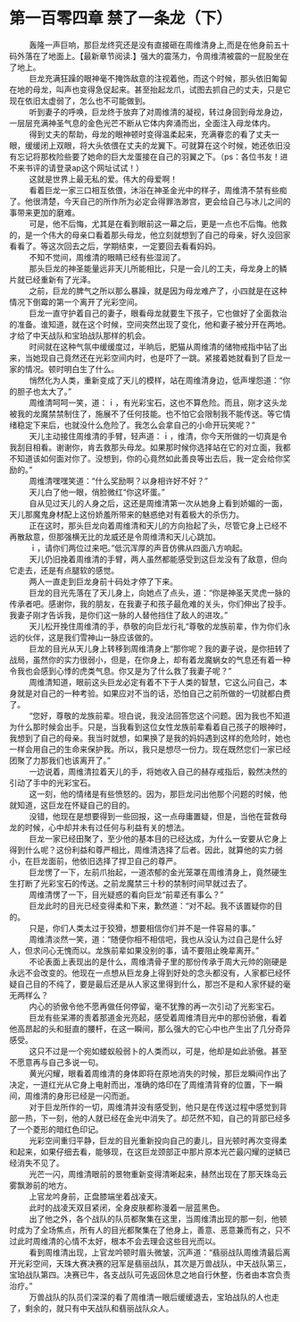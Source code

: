 <h1>第一百零四章 禁了一条龙（下）</h1>
<div id="content">&nbsp&nbsp&nbsp&nbsp&nbsp&nbsp&nbsp&nbsp
 轰隆一声巨响，那巨龙终究还是没有直接砸在周维清身上,而是在他身前五十码外落在了地面上。【最新章节阅读.】强大的震荡力，令周维清被震的一屁股坐在了地上。
 <br/>&nbsp&nbsp&nbsp&nbsp&nbsp&nbsp&nbsp&nbsp
 巨龙充满狂躁的眼神毫不掩饰敌意的注视着他，而这个时候，那头依旧匍匐在地的母龙，叫声也变得急促起来。甚至抬起龙爪，试图去抓自己的丈夫，只是它现在依旧太虚弱了，怎么也不可能做到。
 <br/>&nbsp&nbsp&nbsp&nbsp&nbsp&nbsp&nbsp&nbsp
 听到妻子的呼唤，巨龙终于放弃了对周维清的凝视，转过身回到母龙身边，一层层充满神圣气息的金色光芒不断从它体内奔涌而出，全面注入母龙体内。
 <br/>&nbsp&nbsp&nbsp&nbsp&nbsp&nbsp&nbsp&nbsp
 得到丈夫的帮助，母龙的眼神顿时变得温柔起来，充满眷恋的看了丈夫一眼，缓缓闭上双眼，将大头依偎在丈夫的龙翼下。可就算在这个时候，她还依旧没有忘记将那枚险些要了她命的巨大龙蛋接在自己的羽翼之下。（ps：各位书友！进不来书评的请登录ap这个网址试试！）
 <br/>&nbsp&nbsp&nbsp&nbsp&nbsp&nbsp&nbsp&nbsp
 这就是世界上最无私的爱。伟大的母爱啊！
 <br/>&nbsp&nbsp&nbsp&nbsp&nbsp&nbsp&nbsp&nbsp
 看着巨龙一家三口相互依偎，沐浴在神圣金光中的样子，周维清不禁有些痴了。他很清楚，今天自己的所作所为必定会得罪浩渺宫，更会给自己与冰儿之间的事带来更加的磨难。
 <br/>&nbsp&nbsp&nbsp&nbsp&nbsp&nbsp&nbsp&nbsp
 可是，他不后悔，尤其是在看到眼前这一幕之后，更是一点也不后悔。他救的，是一个伟大的母亲口看着那头母龙，他立刻就想到了自己的母亲，好久没回家看看了。等这次回去之后，学期结束，一定要回去看看妈妈。
 <br/>&nbsp&nbsp&nbsp&nbsp&nbsp&nbsp&nbsp&nbsp
 不知不觉间，周维清的眼睛已经有些湿润了。
 <br/>&nbsp&nbsp&nbsp&nbsp&nbsp&nbsp&nbsp&nbsp
 那头巨龙的神圣能量远非天儿所能相比，只是一会儿的工夫，母龙身上的鳞片就已经重新有了光泽。
 <br/>&nbsp&nbsp&nbsp&nbsp&nbsp&nbsp&nbsp&nbsp
 之前，巨龙的脾气之所以那么暴躁，就是因为母龙难产了，小四就是在这种情况下倒霉的第一个离开了光彩空间。
 <br/>&nbsp&nbsp&nbsp&nbsp&nbsp&nbsp&nbsp&nbsp
 巨龙一直守护着自己的妻子，眼看母龙就要生下孩子，它也做好了全面救治的准备。谁知道，就在这个时候，空间突然出现了变化，他和妻子被分开在两地。才给了中天战队和宝珀战队那样的机会。
 <br/>&nbsp&nbsp&nbsp&nbsp&nbsp&nbsp&nbsp&nbsp
 时间就在这种气氛中缓缓度过，半晌后，肥猫从周维清的储物戒指中钻了出来，当她现自己竟然还在光彩空间内时，也是吓了一跳。紧接着她就看到了巨龙一家的情况。顿时明白生了什么。
 <br/>&nbsp&nbsp&nbsp&nbsp&nbsp&nbsp&nbsp&nbsp
 悄然化为人类，重新变成了天儿的模样，站在周维清身边，低声埋怨道：“你的胆子也太大了。”
 <br/>&nbsp&nbsp&nbsp&nbsp&nbsp&nbsp&nbsp&nbsp
 周维清呵呵一笑，道：ｉ，有光彩宝石，这也不算危险。而且，刚才这头龙被我的龙魔禁禁制住了，施展不了任何技能。也不怕它会限制我不能传送。等它情绪稳定下来后，也就没什么危险了。我怎么会拿自己的小命开玩笑呢？”
 <br/>&nbsp&nbsp&nbsp&nbsp&nbsp&nbsp&nbsp&nbsp
 天儿主动接住周维清的手臂，轻声道：ｉ，维清，你今天所做的一切真是令我刮目相看。谢谢你，肯去救那头母龙。如果那时候你选择站在它的对立面，我都不知道该如何面对你了。没想到，你的心竟然如此善良等出去后，我一定会给你奖励的。”
 <br/>&nbsp&nbsp&nbsp&nbsp&nbsp&nbsp&nbsp&nbsp
 周维清嘿嘿笑道：“什么奖励啊？以身相许好不好？”
 <br/>&nbsp&nbsp&nbsp&nbsp&nbsp&nbsp&nbsp&nbsp
 天儿白了他一眼，俏脸微红“你这坏蛋。”
 <br/>&nbsp&nbsp&nbsp&nbsp&nbsp&nbsp&nbsp&nbsp
 自从见过天儿的人身之后，这还是周维清第一次从她身上看到娇媚的一面，天儿那魔鬼身材配上这份娇羞所带来的魅惑绝对有着极大的杀伤力。
 <br/>&nbsp&nbsp&nbsp&nbsp&nbsp&nbsp&nbsp&nbsp
 正在这时，那头巨龙向着周维清和天儿的方向抬起了头，尽管它身上已经不再散敌意，但那强横无比的龙威还是令周维清和天儿心跳加。
 <br/>&nbsp&nbsp&nbsp&nbsp&nbsp&nbsp&nbsp&nbsp
 ｉ，请你们两位过来吧。”低沉浑厚的声音仿佛从四面八方响起。
 <br/>&nbsp&nbsp&nbsp&nbsp&nbsp&nbsp&nbsp&nbsp
 天儿仍旧挽着周维清的手臂，两人虽然都能感受到这巨龙没有了敌意，但向它走去，还是有点腿软的感觉。
 <br/>&nbsp&nbsp&nbsp&nbsp&nbsp&nbsp&nbsp&nbsp
 两人一直走到巨龙身前十码处才停了下来。
 <br/>&nbsp&nbsp&nbsp&nbsp&nbsp&nbsp&nbsp&nbsp
 巨龙的目光先落在了天儿身上，向她点了点头，道：“你是神圣天灵虎一脉的传承者吧。感谢你，我的朋友，在我妻子和孩子最危难的关头，你们伸出了投手。我妻子刚才告诉我，是你们这一脉的人替他挡住了敌人的进攻。”
 <br/>&nbsp&nbsp&nbsp&nbsp&nbsp&nbsp&nbsp&nbsp
 天儿松开挽住周维清的手，恭敬的向巨龙行礼“尊敬的龙族前辈，作为你们永远的伙伴，这是我们雪神山一脉应该做的。
 <br/>&nbsp&nbsp&nbsp&nbsp&nbsp&nbsp&nbsp&nbsp
 巨龙的目光从天儿身上转移到周维清身上“那你呢？我的妻子说，是你扭转了战局，虽然你的实力很弱小，但是，在你身上，却有着龙魔蜗女的气息还有着一种令我也会感到心悸的虎类气息。你又是为了什么救了我妻子呢？”
 <br/>&nbsp&nbsp&nbsp&nbsp&nbsp&nbsp&nbsp&nbsp
 周维清知道，眼前这头巨龙必定有着不下于人类的智慧，它这么问自己，本身就是对自己的一种考验。如果应对不当的话，恐怕自己之前所做的一切就都白费了。
 <br/>&nbsp&nbsp&nbsp&nbsp&nbsp&nbsp&nbsp&nbsp
 “您好，尊敬的龙族前辈。坦白说，我没法回答您这个问题。因为我也不知道为什么那时候会出手。只是，当我看到这位女性龙族前辈看着自己孩子的眼神时，我想到了自己的母亲。我当时就想，如果换了是我的妈妈遇到这样的危险时，她也一样会用自己的生命来保护我。所以，我只是想尽一份力。现在既然您们一家已经团聚了力那我们也该离开了。”
 <br/>&nbsp&nbsp&nbsp&nbsp&nbsp&nbsp&nbsp&nbsp
 一边说着，周维清拉着天儿的手，将她收入自己的赫存戒指后，毅然决然的引动了手中的光彩宝石。
 <br/>&nbsp&nbsp&nbsp&nbsp&nbsp&nbsp&nbsp&nbsp
 这一刻，他的情绪是有些愤怒的。因为，那巨龙问出他那个问题的时候，他就知道，这巨龙在怀疑自己的目的。
 <br/>&nbsp&nbsp&nbsp&nbsp&nbsp&nbsp&nbsp&nbsp
 没错，他现在是想要得到一些回报，这一点母庸置疑，但是，当他在营救母龙的时候，心中却并未有过任何与利益有关的想法。
 <br/>&nbsp&nbsp&nbsp&nbsp&nbsp&nbsp&nbsp&nbsp
 巨龙一家已经田聚了，至少他的基本目的已经达成，为什么一安要从它身上得到什么呢？这份利益和尊严相比，周维清选择了后者。因此，就算他的实力弱小，在巨龙面前，他依旧选择了捍卫自己的尊严。
 <br/>&nbsp&nbsp&nbsp&nbsp&nbsp&nbsp&nbsp&nbsp
 巨龙愣了一下，左前爪抬起，一道浓郁的金光笼罩在周维清身上，竟然硬生生打断了光彩宝石的传送。之前龙魔禁三十秒的禁制时间早就过去了。
 <br/>&nbsp&nbsp&nbsp&nbsp&nbsp&nbsp&nbsp&nbsp
 周维清愣了一下，目光疑惑的看向巨龙“前辈还有事么？”
 <br/>&nbsp&nbsp&nbsp&nbsp&nbsp&nbsp&nbsp&nbsp
 巨龙此时的目光已经变得柔和下来，歉然道：“对不起。我不该置疑你的目的。
 <br/>&nbsp&nbsp&nbsp&nbsp&nbsp&nbsp&nbsp&nbsp
 只是，你们人类太过于狡猾，想要相信你们并不是一件容易的事。”
 <br/>&nbsp&nbsp&nbsp&nbsp&nbsp&nbsp&nbsp&nbsp
 周维清淡然一笑，道：“随便你相不相信吧，我也从没认为过自己是什么好人，但求问心无愧而以。龙族前辈如果没别的事，请不要阻止晚辈离开。”
 <br/>&nbsp&nbsp&nbsp&nbsp&nbsp&nbsp&nbsp&nbsp
 不论表面上表现出的是什么，周维清骨子里的那份传承于周大元帅的刚硬是永远不会改变的。他现在一点想从巨龙身上得到好处的念头都没有，人家都已经怀疑自己目的不纯了，要是最后还是从人家这里得到什么，那岂不是和人家怀疑的毫无两样么？
 <br/>&nbsp&nbsp&nbsp&nbsp&nbsp&nbsp&nbsp&nbsp
 内心的骄傲令他不愿再做任何停留，毫不犹豫的再一次引动了光影宝石。
 <br/>&nbsp&nbsp&nbsp&nbsp&nbsp&nbsp&nbsp&nbsp
 巨龙有些呆滞的责着那道金光亮起，感受着周维清目光中的那份骄傲，看着他高昂起的头和挺直的腰杆，在这一瞬间，那么强大的它心中也产生出了几分奇异感受。
 <br/>&nbsp&nbsp&nbsp&nbsp&nbsp&nbsp&nbsp&nbsp
 这只不过是一个宛如蝼蚁般弱卜的人类而以，可是，他却是如此骄傲。甚至不愿意再与自己多说一句。
 <br/>&nbsp&nbsp&nbsp&nbsp&nbsp&nbsp&nbsp&nbsp
 黄光闪耀，眼看着周维清的身体即将在原地消失的时候，那巨龙瞬间作出了决定，一道红光从它身上电射而出，准确的烙印在了周维清背脊的位置，下一瞬间，周维清的身形已经是一闪而逝。
 <br/>&nbsp&nbsp&nbsp&nbsp&nbsp&nbsp&nbsp&nbsp
 对于巨龙所作的一切，周维清并没有感受到，他只是在传送过程中感觉到背部一热，下一刻，他的人就已经在金光中消失了。却茫然不知，自己的背部已经多了一个菱形的暗红色印记。
 <br/>&nbsp&nbsp&nbsp&nbsp&nbsp&nbsp&nbsp&nbsp
 光彩空间重归平静，巨龙的目光重新投向自己的妻儿，目光顿时再次变得柔和起来，如果仔细去看，能够现，在这巨龙颈部正中那片原本光芒最闪耀的逆鳞已经消失不见了。
 <br/>&nbsp&nbsp&nbsp&nbsp&nbsp&nbsp&nbsp&nbsp
 光芒一闪，周维清眼前的景物重新变得清晰起来，赫然出现在了那天珠岛云雾飘渺前的地方。
 <br/>&nbsp&nbsp&nbsp&nbsp&nbsp&nbsp&nbsp&nbsp
 上官龙吟身前，正盘膝端坐着战凌天。
 <br/>&nbsp&nbsp&nbsp&nbsp&nbsp&nbsp&nbsp&nbsp
 此时的战凌天双目紧闭，全身皮肤都称漫着一层蓝黑色。
 <br/>&nbsp&nbsp&nbsp&nbsp&nbsp&nbsp&nbsp&nbsp
 出了他之外，各个战队的队员都聚集在这里，当周维清出现的那一刻，他顿时成为了全场焦点，所有人的目光都聚集在了他身上，善意、恶意兼而有之，只不过此时周维清的心情不太好，根本不会去理会这些目光而以。
 <br/>&nbsp&nbsp&nbsp&nbsp&nbsp&nbsp&nbsp&nbsp
 看到周维清出现，上官龙吟顿时眉头微皱，沉声道：“翡丽战队周维清最后离开光彩空间，天珠大赛决赛的冠军是翡丽战队，其次是万兽战队，中天战队第三，宝珀战队第四。决赛已牛，各支战队可先返回休息之地自行休整，伤者由本宫负责治疗。”
 <br/>&nbsp&nbsp&nbsp&nbsp&nbsp&nbsp&nbsp&nbsp
 万兽战队的队员们深深的看了周维清一眼后缓缓退去，宝珀战队的人也走了，剩余的，就只有中天战队和翡丽战队众人。
 <br/>&nbsp&nbsp&nbsp&nbsp&nbsp&nbsp&nbsp&nbsp
 <br/>&nbsp&nbsp&nbsp&nbsp&nbsp&nbsp&nbsp&nbsp
</div>
